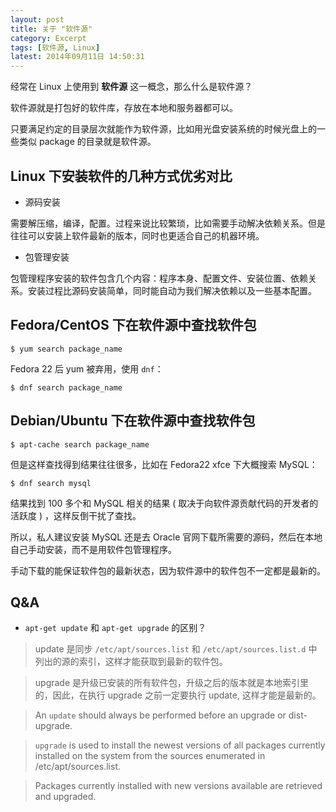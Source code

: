 ```yaml
---
layout: post
title: 关于 "软件源"
category: Excerpt
tags: [软件源, Linux]
latest: 2014年09月11日 14:50:31
---
```


经常在 Linux 上使用到 **软件源** 这一概念，那么什么是软件源？

软件源就是打包好的软件库，存放在本地和服务器都可以。

只要满足约定的目录层次就能作为软件源，比如用光盘安装系统的时候光盘上的一些类似 package 的目录就是软件源。

Linux 下安装软件的几种方式优劣对比
-

- 源码安装

需要解压缩，编译，配置。过程来说比较繁琐，比如需要手动解决依赖关系。但是往往可以安装上软件最新的版本，同时也更适合自己的机器环境。

- 包管理安装

包管理程序安装的软件包含几个内容：程序本身、配置文件、安装位置、依赖关系。安装过程比源码安装简单，同时能自动为我们解决依赖以及一些基本配置。

Fedora/CentOS 下在软件源中查找软件包
-

```
$ yum search package_name
```

Fedora 22 后 yum 被弃用，使用 `dnf`：

```
$ dnf search package_name
```

Debian/Ubuntu 下在软件源中查找软件包
-

```
$ apt-cache search package_name
```

但是这样查找得到结果往往很多，比如在 Fedora22 xfce 下大概搜索 MySQL：

```
$ dnf search mysql
```

结果找到 100 多个和 MySQL 相关的结果 ( 取决于向软件源贡献代码的开发者的活跃度 ) ，这样反倒干扰了查找。

所以，私人建议安装 MySQL 还是去 Oracle 官网下载所需要的源码，然后在本地自己手动安装，而不是用软件包管理程序。

手动下载的能保证软件包的最新状态，因为软件源中的软件包不一定都是最新的。

Q&A
-

-  `apt-get update` 和 `apt-get upgrade` 的区别？

> update 是同步 `/etc/apt/sources.list` 和 `/etc/apt/sources.list.d` 中列出的源的索引，这样才能获取到最新的软件包。

> upgrade 是升级已安装的所有软件包，升级之后的版本就是本地索引里的，因此，在执行 upgrade 之前一定要执行 update, 这样才能是最新的。

> An `update` should always be performed before an upgrade or dist-upgrade.

> `upgrade` is used to install the newest versions of all packages currently installed on the system from the sources enumerated in /etc/apt/sources.list. 

> Packages currently installed with new versions available are retrieved and upgraded.

